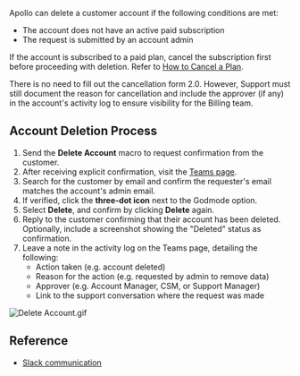 <p>
  Apollo can delete a customer account if the following conditions are met:
</p>
<ul class="check--list">
  <li>The account does not have an active paid subscription</li>
  <li>The request is submitted by an account admin</li>
</ul>
<p>
  If the account is subscribed to a paid plan, cancel the subscription first before
  proceeding with deletion. Refer to
  <a href="https://www.notion.so/How-to-Cancel-a-Plan-223c33039df3409eb9e67adcd5ffb1ae?pvs=21">How to Cancel a Plan</a>.
</p>
<p>
  There is no need to fill out the cancellation form 2.0. However, Support must
  still document the reason for cancellation and include the approver (if any)
  in the account's activity log to ensure visibility for the Billing team.
</p>
<h2 id="h_01K35ZCEN4RTKG400RJFH5Y1T5">Account Deletion Process</h2>
<ol class="number--list">
  <li>
    Send the <strong>Delete Account</strong> macro to request confirmation from
    the customer.
  </li>
  <li>
    After receiving explicit confirmation, visit the
    <a href="https://app.apollo.io/#/admin/teams?sortByField=created_at&amp;sortAscending=false">Teams page</a>.
  </li>
  <li>
    Search for the customer by email and confirm the requester's email matches
    the account's admin email.
  </li>
  <li>
    If verified, click the <strong>three-dot icon</strong> next to the Godmode
    option.
  </li>
  <li>
    Select <strong>Delete</strong>, and confirm by clicking
    <strong>Delete</strong> again.
  </li>
  <li>
    Reply to the customer confirming that their account has been deleted. Optionally,
    include a screenshot showing the "Deleted" status as confirmation.
  </li>
  <li>
    Leave a note in the activity log on the Teams page, detailing the following:
    <ul class="check--list">
      <li>Action taken (e.g. account deleted)</li>
      <li>
        Reason for the action (e.g. requested by admin to remove data)
      </li>
      <li>Approver (e.g. Account Manager, CSM, or Support Manager)</li>
      <li>Link to the support conversation where the request was made</li>
    </ul>
  </li>
</ol>
<p>
  <img src="/guide-media/01JPWGTWWWHQN4DYZFD627BJEB" alt="Delete Account.gif">
</p>
<h2 id="h_01K35ZEKMFZ9MB0SKE9J45PYMQ">Reference</h2>
<ul class="check--list">
  <li>
    <a href="https://apolloio.slack.com/archives/C02AZ0FEZE2/p1727877271813929">Slack communication</a>
  </li>
</ul>
